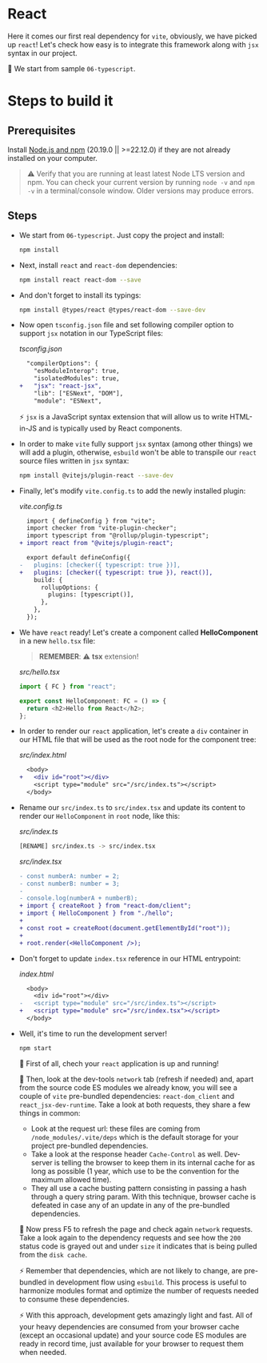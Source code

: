 # React

Here it comes our first real dependency for `vite`, obviously, we have picked up `react`! Let's check how easy is to integrate this framework along with `jsx` syntax in our project.

📌 We start from sample `06-typescript`.

# Steps to build it

## Prerequisites

Install [Node.js and npm](https://nodejs.org/en/) (20.19.0 || >=22.12.0) if they are not already installed on your computer.

> ⚠ Verify that you are running at least latest Node LTS version and npm. You can check your current version by running `node -v` and `npm -v` in a terminal/console window. Older versions may produce errors.

## Steps

- We start from `06-typescript`. Just copy the project and install:

  ```bash
  npm install
  ```

- Next, install `react` and `react-dom` dependencies:

  ```bash
  npm install react react-dom --save
  ```

- And don't forget to install its typings:

  ```bash
  npm install @types/react @types/react-dom --save-dev
  ```

- Now open `tsconfig.json` file and set following compiler option to support `jsx` notation in our TypeScript files:

  _tsconfig.json_

  ```diff
    "compilerOptions": {
      "esModuleInterop": true,
      "isolatedModules": true,
  +   "jsx": "react-jsx",
      "lib": ["ESNext", "DOM"],
      "module": "ESNext",
  ```

  ⚡ `jsx` is a JavaScript syntax extension that will allow us to write HTML-in-JS and is typically used by React components.

- In order to make `vite` fully support `jsx` syntax (among other things) we will add a plugin, otherwise, `esbuild` won't be able to transpile our `react` source files written in `jsx` syntax:

  ```bash
  npm install @vitejs/plugin-react --save-dev
  ```

- Finally, let's modify `vite.config.ts` to add the newly installed plugin:

  _vite.config.ts_

  ```diff
    import { defineConfig } from "vite";
    import checker from "vite-plugin-checker";
    import typescript from "@rollup/plugin-typescript";
  + import react from "@vitejs/plugin-react";

    export default defineConfig({
  -   plugins: [checker({ typescript: true })],
  +   plugins: [checker({ typescript: true }), react()],
      build: {
        rollupOptions: {
          plugins: [typescript()],
        },
      },
    });
  ```

- We have `react` ready! Let's create a component called **HelloComponent** in a new `hello.tsx` file:

  > **REMEMBER**: ⚠ **tsx** extension!

  _src/hello.tsx_

  ```ts
  import { FC } from "react";

  export const HelloComponent: FC = () => {
    return <h2>Hello from React</h2>;
  };
  ```

- In order to render our `react` application, let's create a `div` container in our HTML file that will be used as the root node for the component tree:

  _src/index.html_

  ```diff
    <body>
  +   <div id="root"></div>
      <script type="module" src="/src/index.ts"></script>
    </body>
  ```

- Rename our `src/index.ts` to `src/index.tsx` and update its content to render our `HelloComponent` in `root` node, like this:

  _src/index.ts_

  ```bash
  [RENAME] src/index.ts -> src/index.tsx
  ```

  _src/index.tsx_

  ```diff
  - const numberA: number = 2;
  - const numberB: number = 3;
  -
  - console.log(numberA + numberB);
  + import { createRoot } from "react-dom/client";
  + import { HelloComponent } from "./hello";
  +
  + const root = createRoot(document.getElementById("root"));
  +
  + root.render(<HelloComponent />);
  ```

- Don't forget to update `index.tsx` reference in our HTML entrypoint:

  _index.html_

  ```diff
    <body>
      <div id="root"></div>
  -   <script type="module" src="/src/index.ts"></script>
  +   <script type="module" src="/src/index.tsx"></script>
    </body>
  ```

- Well, it's time to run the development server!

  ```bash
  npm start
  ```

  🔎 First of all, chech your `react` application is up and running!

  🔎 Then, look at the dev-tools `network` tab (refresh if needed) and, apart from the source code ES modules we already know, you will see a couple of `vite` pre-bundled dependencies: `react-dom_client` and `react_jsx-dev-runtime`. Take a look at both requests, they share a few things in common:

  - Look at the request url: these files are coming from `/node_modules/.vite/deps` which is the default storage for your project pre-bundled dependencies.
  - Take a look at the response header `Cache-Control` as well. Dev-server is telling the browser to keep them in its internal cache for as long as possible (1 year, which use to be the convention for the maximum allowed time).
  - They all use a cache busting pattern consisting in passing a hash through a query string param. With this technique, browser cache is defeated in case any of an update in any of the pre-bundled dependencies.

  🔎 Now press F5 to refresh the page and check again `network` requests. Take a look again to the dependency requests and see how the `200` status code is grayed out and under `size` it indicates that is being pulled from the `disk cache`.

  ⚡ Remember that dependencies, which are not likely to change, are pre-bundled in development flow using `esbuild`. This process is useful to harmonize modules format and optimize the number of requests needed to consume these dependencies.

  ⚡ With this approach, development gets amazingly light and fast. All of your heavy dependencies are consumed from your browser cache (except an occasional update) and your source code ES modules are ready in record time, just available for your browser to request them when needed.

